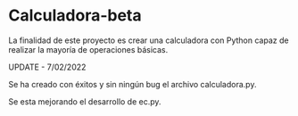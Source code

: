 # Calculadora-beta

La finalidad de este proyecto es crear una calculadora con Python capaz de realizar la mayoría de operaciones básicas. 

UPDATE - 7/02/2022

Se ha creado con éxitos y sin ningún bug el archivo calculadora.py. 

Se esta mejorando el desarrollo de ec.py.

